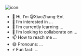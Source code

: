 ![icon](https://github.com/user-attachments/assets/457313e3-8021-43ca-95cc-4285318a2979)

- 👋 Hi, I’m @XiaoZhang-Ent
- 👀 I’m interested in ...
- 🌱 I’m currently learning ...
- 💞️ I’m looking to collaborate on ...
- 📫 How to reach me ...
- 😄 Pronouns: ...
- ⚡ Fun fact: ...

<!---
XiaoZhang-Ent/XiaoZhang-Ent is a ✨ special ✨ repository because its `README.md` (this file) appears on your GitHub profile.
You can click the Preview link to take a look at your changes.
--->
